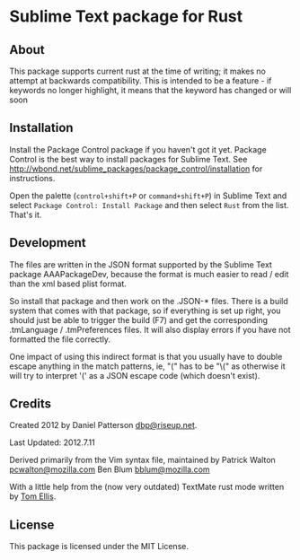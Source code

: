 # Sublime Text package for Rust

## About

This package supports current rust at the time of writing;
it makes no attempt at backwards compatibility.
This is intended to be a feature - if keywords no longer highlight,
it means that the keyword has changed or will soon

## Installation

Install the Package Control package if you haven't got it yet. Package 
Control is the best way to install packages for Sublime Text. See 
http://wbond.net/sublime_packages/package_control/installation for 
instructions.

Open the palette (`control+shift+P` or `command+shift+P`) in Sublime Text
and select `Package Control: Install Package` and then select `Rust` from 
the list. That's it.

## Development

The files are written in the JSON format supported by the Sublime Text 
package AAAPackageDev, because the format is much easier to read / edit
than the xml based plist format.

So install that package and then work on the .JSON-* files. There is a 
build system that comes with that package, so if everything is set up
right, you should just be able to trigger the build (F7) and get the
corresponding .tmLanguage / .tmPreferences files. It will also display
errors if you have not formatted the file correctly.

One impact of using this indirect format is that you usually have to double 
escape anything in the match patterns, ie, "\(" has to be "\\(" as otherwise
it will try to interpret '\(' as a JSON escape code (which doesn't exist).

## Credits

Created 2012 by Daniel Patterson <dbp@riseup.net>.

Last Updated: 2012.7.11

Derived primarily from the Vim syntax file, maintained by
Patrick Walton <pcwalton@mozilla.com>
Ben Blum <bblum@mozilla.com>

With a little help from the (now very outdated) TextMate rust mode written 
by [Tom Ellis](https://github.com/tomgrohl).

## License

This package is licensed under the MIT License.
